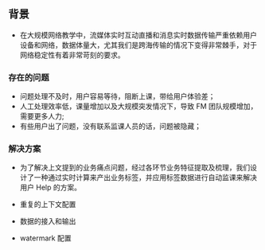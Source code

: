 ## 背景
- 在大规模网络教学中，流媒体实时互动直播和消息实时数据传输严重依赖用户设备和网络，数据体量大，尤其我们是跨海传输的情况下变得非常棘手，对于网络稳定性有着非常苛刻的要求。

### 存在的问题
- 问题处理不及时，用户容易等待，阻断上课，带给用户体验差；
- 人工处理效率低，课量增加以及大规模突发情况下，导致 FM 团队规模增加，需要更多人力;
- 有些用户出了问题，没有联系监课人员的话，问题被隐藏；

### 解决方案
- 为了解决上文提到的业务痛点问题，经过各环节业务特征提取及梳理，我们设计了一种通过实时计算来产出业务标签，并应用标签数据进行自动监课来解决用户 Help 的方案。



- 重复的上下文配置
- 数据的接入和输出
- watermark 配置
